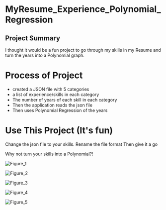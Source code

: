 # MyResume_Experience_Polynomial_Regression

## Project Summary
I thought it would be a fun project to go through my skills in my Resume and turn the years into a Polynomial graph.

# Process of Project
 - created a JSON file with 5 categories
 - a list of experience/skills in each category
 - The number of years of each skill in each category
 - Then the application reads the json file
 - Then uses Polynomial Regression of the years

# Use This Project (It's fun)
Change the json file to your skills.
Rename the file format
Then give it a go

Why not turn your skills into a Polynomial?!






![Figure_1](https://github.com/rcturner7/MyResume_Experience_Polynomial_Regression/assets/98337469/d97fc2db-611b-4fb7-9aa2-30bec44ab02e)

![Figure_2](https://github.com/rcturner7/MyResume_Experience_Polynomial_Regression/assets/98337469/b14cc5e6-8cb9-41f8-85c5-5a3aa18951d2)

![Figure_3](https://github.com/rcturner7/MyResume_Experience_Polynomial_Regression/assets/98337469/9f344fc6-62b3-4408-871c-11e7141065c7)

![Figure_4](https://github.com/rcturner7/MyResume_Experience_Polynomial_Regression/assets/98337469/bf5ae753-4615-417e-b7b9-088ac0a709dc)

![Figure_5](https://github.com/rcturner7/MyResume_Experience_Polynomial_Regression/assets/98337469/21eb6d6c-d760-473c-a833-f5167bd5e2fa)


